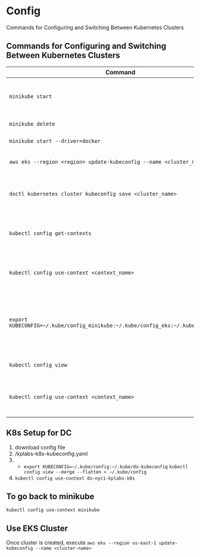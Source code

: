 # Config

Commands for Configuring and Switching Between Kubernetes Clusters

## Commands for Configuring and Switching Between Kubernetes Clusters

| Command | Explanation | Example Usage |
|---------|-------------|---------------|
| `minikube start` | Start Minikube and configure `kubectl` | `minikube start` |
| `minikube delete` | Delete minikube | `minikube delete` |
| `minikube start --driver=docker` | Start minikube | `minikube start --driver=docker` |
| `aws eks --region <region> update-kubeconfig --name <cluster_name>` | Configure kubeconfig for AWS EKS | `aws eks --region us-west-2 update-kubeconfig --name my-eks-cluster` |
| `doctl kubernetes cluster kubeconfig save <cluster_name>` | Configure kubeconfig for DigitalOcean Kubernetes | `doctl kubernetes cluster kubeconfig save my-doks-cluster` |
| `kubectl config get-contexts` | List all contexts in your kubeconfig file | `kubectl config get-contexts` |
| `kubectl config use-context <context_name>` | Switch to a different Kubernetes cluster context | `kubectl config use-context minikube` |
| `export KUBECONFIG=~/.kube/config_minikube:~/.kube/config_eks:~/.kube/config_doks` | Set the `KUBECONFIG` environment variable to specify multiple configuration files | `export KUBECONFIG=~/.kube/config_minikube:~/.kube/config_eks:~/.kube/config_doks` |
| `kubectl config view` | Verify the merged configuration | `kubectl config view` |
| `kubectl config use-context <context_name>` | Switch between contexts in the merged configuration | `kubectl config use-context minikube` |

## K8s Setup for DC

1. download config file
2. /kplabs-k8s-kubeconfig.yaml
3. - `export KUBECONFIG=~/.kube/config:~/.kube/do-kubeconfig`
     `kubectl config view --merge --flatten > ~/.kube/config`
4. `kubectl config use-context do-nyc1-kplabs-k8s`

## To go back to minikube

`kubectl config use-context minikube`

## Use EKS Cluster

Once cluster is created, execute
`aws eks --region us-east-1 update-kubeconfig --name <cluster-name>`
